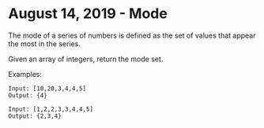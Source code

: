 # August 14, 2019 - Mode

The mode of a series of numbers is defined as the set of values that appear the 
most in the series.

Given an array of integers, return the mode set.

Examples:
```
Input: [10,20,3,4,4,5]
Output: {4}

Input: [1,2,2,3,3,4,4,5]
Output: {2,3,4}
```